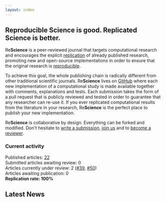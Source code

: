 ```yaml
---
layout: index
---
```


## Reproducible Science is good. Replicated Science is better.

Re**Science** is a peer-reviewed journal that targets computational research
and encourages the explicit [replication](faq) of already published research,
promoting new and open-source implementations in order to ensure that the
original research is [reproducible](faq).

To achieve this goal, the whole publishing chain is radically different from
other traditional scientific journals. Re**Science** lives on
[GitHub](https://github.com/ReScience/) where each new implementation of a
computational study is made available together with comments, explanations and
tests. Each submission takes the form of a pull request that is publicly
reviewed and tested in order to guarantee that any researcher can re-use it. If
you ever replicated computational results from the literature in your research,
Re**Science** is the perfect place to publish your new implementation.

Re**Science** is collaborative by design. Everything can be forked and
modified. Don't hesitate to [write a submission](write), [join us](faq) and
to [become a reviewer](https://github.com/ReScience/ReScience/issues/27).


### Current activity

Published articles: [22](https://github.com/ReScience/ReScience)  
Submitted articles awaiting review: 0  
Articles currently under review: 2 ([#39], [#50])  
Articles awaiting publication: 0  
**Replication rate: 100%**

[#39]: https://github.com/ReScience/ReScience-submission/pull/39
[#50]: https://github.com/ReScience/ReScience-submission/pull/50


## Latest News

